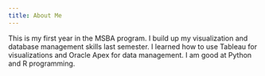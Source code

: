 ```yaml
---
title: About Me
---
```

This is my first year in the MSBA program. I build up my visualization and database management skills last semester.
I learned how to use Tableau for visualizations and Oracle Apex for data management.
I am good at Python and R programming. 
